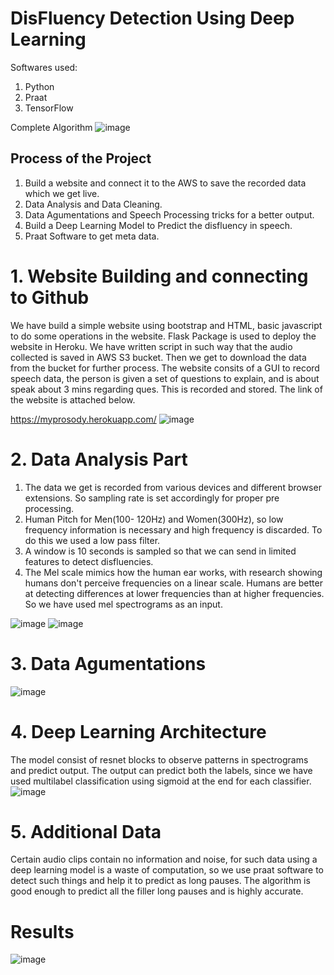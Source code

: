 # DisFluency Detection Using Deep Learning



Softwares used:
1.  Python 
2.  Praat
3.  TensorFlow



Complete Algorithm 
![image](https://user-images.githubusercontent.com/48018142/163709544-7e40bb40-1b57-42ee-90c9-70397f79e71e.JPG)



## Process of the Project

1.  Build a website and connect it to the AWS to save the recorded data which we get live.
2.  Data Analysis and Data Cleaning.
3.  Data Agumentations and Speech Processing tricks for a better output.
4.  Build a Deep Learning Model to Predict the disfluency in speech.
5.  Praat Software to get meta data.



# 1. Website Building and connecting to Github
We have build a simple website using bootstrap and HTML, basic javascript to do some operations in the website. Flask Package is used to deploy the website in Heroku. We have written script in such way that the audio collected is saved in AWS S3 bucket. Then we get to download the data from the bucket for further process. The website consits of  a GUI to record speech data, the person is given a set of questions to explain, and is about speak about 3 mins regarding ques. This is recorded and stored. 
The link of the website is attached below. 


https://myprosody.herokuapp.com/
![image](https://user-images.githubusercontent.com/48018142/163707254-5e810fcd-d281-41db-a81a-6bb1b35e72f7.png)


# 2. Data Analysis Part

1.  The data we get is recorded from various devices and different browser extensions. So sampling rate is set accordingly for proper pre processing.
2.  Human Pitch for Men(100- 120Hz) and Women(300Hz), so low frequency information is necessary and high frequency is discarded. To do this we used a low pass filter.
3.  A window is 10 seconds is sampled so that we can send in limited features to detect disfluencies.
4.  The Mel scale mimics how the human ear works, with research showing humans don't perceive frequencies on a linear scale. Humans are better at detecting differences at lower frequencies than at higher frequencies. So we have used mel spectrograms as an input.

![image](https://user-images.githubusercontent.com/48018142/163707377-24d26e11-ce0a-4934-90fb-4d64911ea4af.JPG)
![image](https://user-images.githubusercontent.com/48018142/163709124-d00760eb-f70a-4c74-ab29-eb55882fdb7c.JPG)



# 3. Data Agumentations
![image](https://user-images.githubusercontent.com/48018142/163709280-9a2191fa-a436-44d8-b980-4f325bef81cf.JPG)



# 4. Deep Learning Architecture
The model consist of resnet blocks to observe patterns in spectrograms and predict output. The output can predict both the labels, since we have used multilabel classification using sigmoid at the end for each classifier.
![image](https://user-images.githubusercontent.com/48018142/163709308-5bcf16f9-f2b0-4eef-bee3-2151a9f492a4.png)


# 5. Additional Data
Certain audio clips contain no information and noise, for such data using a deep learning model is a waste of computation, so we use praat software to detect such things and help it to predict as long pauses. The algorithm is good enough to predict all the filler long pauses and is highly accurate.


# Results
![image](https://user-images.githubusercontent.com/48018142/163709282-f0ddeffc-2933-4d6b-83a3-c977bcf5e93e.JPG)


